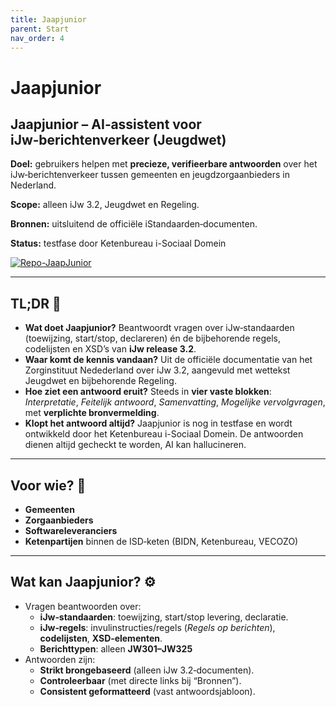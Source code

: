 ```yaml
---
title: Jaapjunior
parent: Start
nav_order: 4
---
```


# Jaapjunior

## Jaapjunior – AI‑assistent voor iJw‑berichtenverkeer (Jeugdwet)

**Doel:** gebruikers helpen met **precieze, verifieerbare antwoorden** over het iJw‑berichtenverkeer tussen gemeenten en jeugdzorgaanbieders in Nederland.

**Scope:** alleen iJw 3.2, Jeugdwet en Regeling.

**Bronnen:** uitsluitend de officiële iStandaarden‑documenten.

**Status:** testfase door Ketenbureau i-Sociaal Domein

[![Repo-JaapJunior](https://img.shields.io/badge/Repo-JaapJunior-purple?style=for-the-badge)](https://github.com/i-Sociaal-Lab/jaapjunior)

---

## TL;DR 🎯

- **Wat doet Jaapjunior?** Beantwoordt vragen over iJw‑standaarden (toewijzing, start/stop, declareren) én de bijbehorende regels, codelijsten en XSD’s van **iJw release 3.2**.
- **Waar komt de kennis vandaan?** Uit de officiële documentatie van het Zorginstituut Nedederland over iJw 3.2, aangevuld met wettekst Jeugdwet en bijbehorende Regeling.
- **Hoe ziet een antwoord eruit?** Steeds in **vier vaste blokken**: *Interpretatie*, *Feitelijk antwoord*, *Samenvatting*, *Mogelijke vervolgvragen*, met **verplichte bronvermelding**.
- **Klopt het antwoord altijd?** Jaapjunior is nog in testfase en wordt ontwikkeld door het Ketenbureau i-Sociaal Domein. De antwoorden dienen altijd gecheckt te worden, AI kan hallucineren.

---

## Voor wie? 🧭

- **Gemeenten**
- **Zorgaanbieders**
- **Softwareleveranciers**
- **Ketenpartijen** binnen de ISD‑keten (BIDN, Ketenbureau, VECOZO)

---

## Wat kan Jaapjunior? ⚙️

- Vragen beantwoorden over:
    - **iJw‑standaarden**: toewijzing, start/stop levering, declaratie.
    - **iJw‑regels**: invulinstructies/regels (*Regels op berichten*), **codelijsten**, **XSD‑elementen**.
    - **Berichttypen**: alleen **JW301–JW325**
- Antwoorden zijn:
    - **Strikt brongebaseerd** (alleen iJw 3.2‑documenten).
    - **Controleerbaar** (met directe links bij “Bronnen”).
    - **Consistent geformatteerd** (vast antwoordsjabloon).
